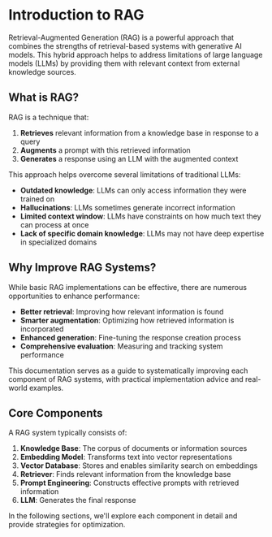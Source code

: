 # Introduction to RAG

Retrieval-Augmented Generation (RAG) is a powerful approach that combines the strengths of retrieval-based systems with generative AI models. This hybrid approach helps to address limitations of large language models (LLMs) by providing them with relevant context from external knowledge sources.

## What is RAG?

RAG is a technique that:

1. **Retrieves** relevant information from a knowledge base in response to a query
2. **Augments** a prompt with this retrieved information
3. **Generates** a response using an LLM with the augmented context

This approach helps overcome several limitations of traditional LLMs:

- **Outdated knowledge**: LLMs can only access information they were trained on
- **Hallucinations**: LLMs sometimes generate incorrect information
- **Limited context window**: LLMs have constraints on how much text they can process at once
- **Lack of specific domain knowledge**: LLMs may not have deep expertise in specialized domains

## Why Improve RAG Systems?

While basic RAG implementations can be effective, there are numerous opportunities to enhance performance:

- **Better retrieval**: Improving how relevant information is found
- **Smarter augmentation**: Optimizing how retrieved information is incorporated
- **Enhanced generation**: Fine-tuning the response creation process
- **Comprehensive evaluation**: Measuring and tracking system performance

This documentation serves as a guide to systematically improving each component of RAG systems, with practical implementation advice and real-world examples.

## Core Components

A RAG system typically consists of:

1. **Knowledge Base**: The corpus of documents or information sources
2. **Embedding Model**: Transforms text into vector representations
3. **Vector Database**: Stores and enables similarity search on embeddings
4. **Retriever**: Finds relevant information from the knowledge base
5. **Prompt Engineering**: Constructs effective prompts with retrieved information
6. **LLM**: Generates the final response

In the following sections, we'll explore each component in detail and provide strategies for optimization.
